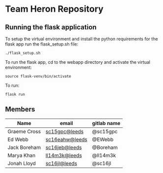 # Team Heron Repository

## Running the flask application
To setup the virtual environment and install the python requirements for the flask app run the flask_setup.sh file:

    ./flask_setup.sh

To run the flask app, cd to the webapp directory and activate the virtual environment:

    source flask-venv/bin/activate

To run:

    flask run


## Members
| Name          | email           | gitlab name |
| ----          | -----	          | ----------- |
| Graeme Cross  | <sc15gpc@leeds> | @sc15gpc    |
| Ed Webb       | <sc16eahw@leeds>| @EWebb      |
| Jack Boreham	| <sc16jeb@leeds> | @Boreham	|
| Marya Khan    | <ll14m3k@leeds> | @ll14m3k    |
| Jonah Lloyd   | <sc16jl@leeds>  | @sc16jl     |    
